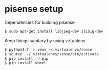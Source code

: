 # pisense setup

Dependencies for building pisense

```zsh
$ sudo apt-get install libjpeg-dev zlib1g-dev
```

Keep things sanitary by using virtualenv


``` zsh
$ python3.7 -m venv ~/.virtualenvs/sense
$ source  ~/.virtualenvs/sense/bin/activate
$ pip install -U pip
$ pip install wheel
```
